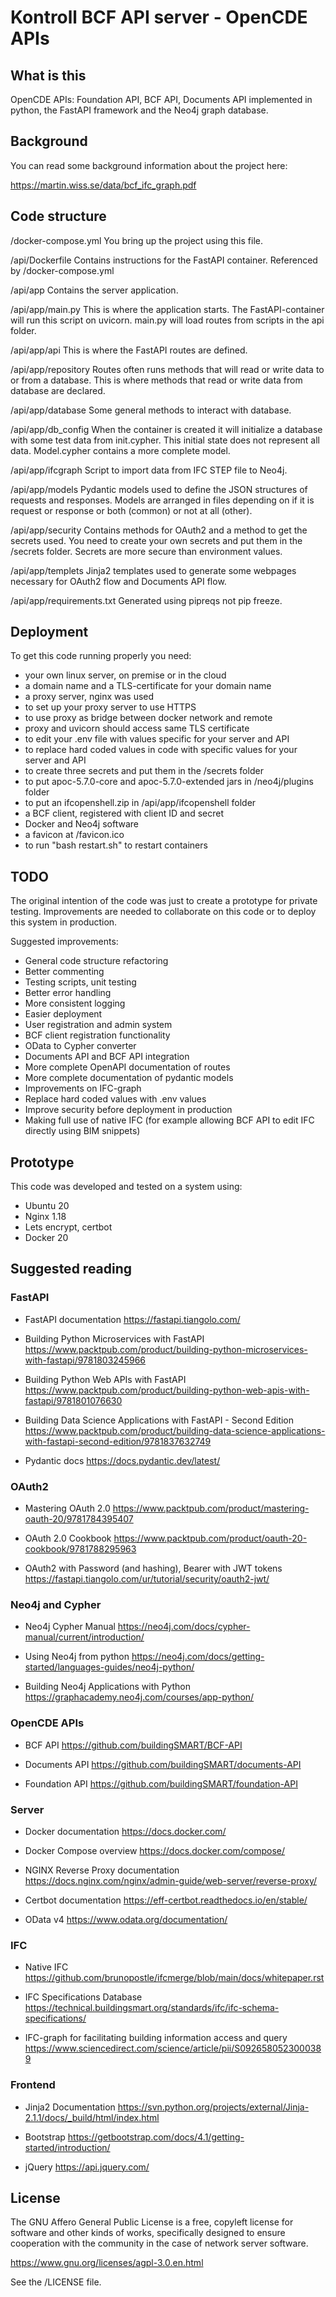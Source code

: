 # Kontroll BCF API server - OpenCDE APIs

## What is this

OpenCDE APIs:
Foundation API,
BCF API,
Documents API
implemented in python,
the FastAPI framework
and the Neo4j graph database.

## Background

You can read some background information about the project here:

https://martin.wiss.se/data/bcf_ifc_graph.pdf

## Code structure

/docker-compose.yml
You bring up the project using this file.

/api/Dockerfile
Contains instructions for the FastAPI container.
Referenced by /docker-compose.yml

/api/app
Contains the server application.

/api/app/main.py
This is where the application starts.
The FastAPI-container will run this script on uvicorn.
main.py will load routes from scripts in the api folder.

/api/app/api
This is where the FastAPI routes are defined.

/api/app/repository
Routes often runs methods that will read or write data to or from a database.
This is where methods that read or write data from database are declared.

/api/app/database
Some general methods to interact with database.

/api/app/db_config
When the container is created it will initialize a database
with some test data from init.cypher. This initial state does not represent
all data. Model.cypher contains a more complete model.

/api/app/ifcgraph
Script to import data from IFC STEP file to Neo4j.

/api/app/models
Pydantic models used to define the JSON structures of requests and responses.
Models are arranged in files depending on if it is request or response
or both (common) or not at all (other).

/api/app/security
Contains methods for OAuth2 and a method to get the secrets used.
You need to create your own secrets and put them in the /secrets folder.
Secrets are more secure than environment values.

/api/app/templets
Jinja2 templates used to generate some webpages necessary for OAuth2 flow and Documents API flow.

/api/app/requirements.txt
Generated using pipreqs not pip freeze.

## Deployment

To get this code running properly you need:

- your own linux server, on premise or in the cloud
- a domain name and a TLS-certificate for your domain name
- a proxy server, nginx was used
- to set up your proxy server to use HTTPS
- to use proxy as bridge between docker network and remote
- proxy and uvicorn should access same TLS certificate
- to edit your .env file with values specific for your server and API
- to replace hard coded values in code with  specific values for your server and API
- to create three secrets and put them in the /secrets folder
- to put apoc-5.7.0-core and apoc-5.7.0-extended jars in /neo4j/plugins folder
- to put an ifcopenshell.zip in /api/app/ifcopenshell folder
- a BCF client, registered with client ID and secret
- Docker and Neo4j software
- a favicon at /favicon.ico
- to run "bash restart.sh" to restart containers

## TODO

The original intention of the code was just to create a prototype for private testing.
Improvements are needed to collaborate on this code or to deploy this system in production.

Suggested improvements:

- General code structure refactoring
- Better commenting
- Testing scripts, unit testing
- Better error handling
- More consistent logging
- Easier deployment
- User registration and admin system
- BCF client registration functionality
- OData to Cypher converter
- Documents API and BCF API integration
- More complete OpenAPI documentation of routes
- More complete documentation of pydantic models
- Improvements on IFC-graph
- Replace hard coded values with .env values
- Improve security before deployment in production
- Making full use of native IFC (for example allowing BCF API to edit IFC directly using BIM snippets)

## Prototype

This code was developed and tested on a system using:

- Ubuntu 20
- Nginx 1.18
- Lets encrypt, certbot
- Docker 20

## Suggested reading

### FastAPI

- FastAPI documentation
  https://fastapi.tiangolo.com/

- Building Python Microservices with FastAPI
  https://www.packtpub.com/product/building-python-microservices-with-fastapi/9781803245966

- Building Python Web APIs with FastAPI
  https://www.packtpub.com/product/building-python-web-apis-with-fastapi/9781801076630

- Building Data Science Applications with FastAPI - Second Edition
  https://www.packtpub.com/product/building-data-science-applications-with-fastapi-second-edition/9781837632749

- Pydantic docs
https://docs.pydantic.dev/latest/

### OAuth2

- Mastering OAuth 2.0
https://www.packtpub.com/product/mastering-oauth-20/9781784395407

- OAuth 2.0 Cookbook
https://www.packtpub.com/product/oauth-20-cookbook/9781788295963

- OAuth2 with Password (and hashing), Bearer with JWT tokens
https://fastapi.tiangolo.com/ur/tutorial/security/oauth2-jwt/

### Neo4j and Cypher

- Neo4j Cypher Manual
https://neo4j.com/docs/cypher-manual/current/introduction/

- Using Neo4j from python
https://neo4j.com/docs/getting-started/languages-guides/neo4j-python/

- Building Neo4j Applications with Python
https://graphacademy.neo4j.com/courses/app-python/

### OpenCDE APIs

- BCF API
https://github.com/buildingSMART/BCF-API

- Documents API
https://github.com/buildingSMART/documents-API

- Foundation API
https://github.com/buildingSMART/foundation-API

### Server

- Docker documentation
https://docs.docker.com/

- Docker Compose overview
https://docs.docker.com/compose/

- NGINX Reverse Proxy documentation
https://docs.nginx.com/nginx/admin-guide/web-server/reverse-proxy/

- Certbot documentation
https://eff-certbot.readthedocs.io/en/stable/

- OData v4
https://www.odata.org/documentation/

### IFC

- Native IFC
https://github.com/brunopostle/ifcmerge/blob/main/docs/whitepaper.rst

- IFC Specifications Database
https://technical.buildingsmart.org/standards/ifc/ifc-schema-specifications/

- IFC-graph for facilitating building information access and query
https://www.sciencedirect.com/science/article/pii/S0926580523000389

### Frontend

- Jinja2 Documentation
https://svn.python.org/projects/external/Jinja-2.1.1/docs/_build/html/index.html

- Bootstrap
https://getbootstrap.com/docs/4.1/getting-started/introduction/

- jQuery
https://api.jquery.com/

## License

The GNU Affero General Public License is a free,
copyleft license for software and other kinds of works,
specifically designed to ensure cooperation with the community
in the case of network server software.

https://www.gnu.org/licenses/agpl-3.0.en.html

See the /LICENSE file.